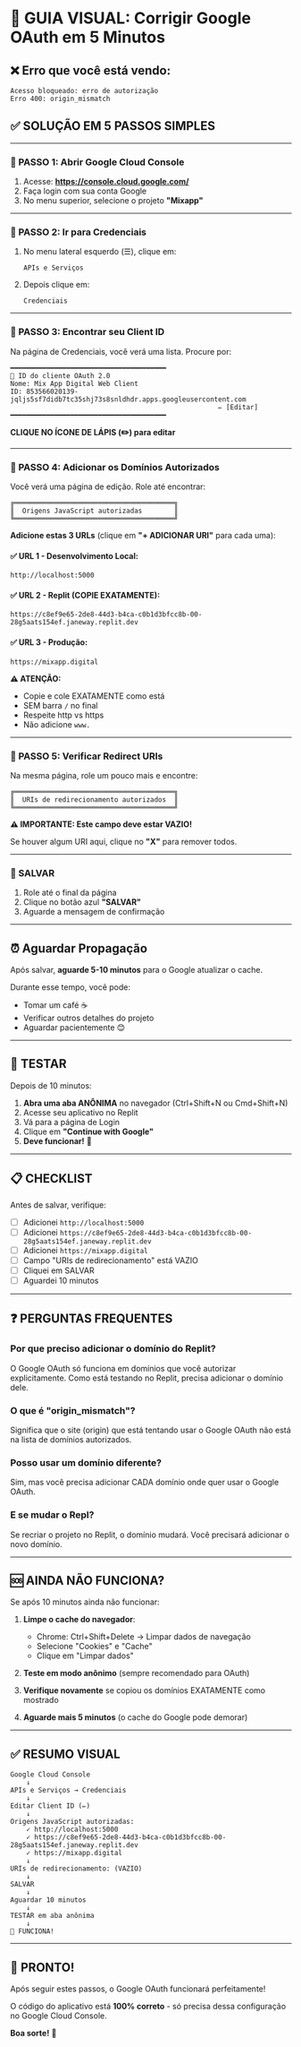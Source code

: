 # 🎯 GUIA VISUAL: Corrigir Google OAuth em 5 Minutos

## ❌ Erro que você está vendo:
```
Acesso bloqueado: erro de autorização
Erro 400: origin_mismatch
```

## ✅ SOLUÇÃO EM 5 PASSOS SIMPLES

---

### 📍 PASSO 1: Abrir Google Cloud Console

1. Acesse: **https://console.cloud.google.com/**
2. Faça login com sua conta Google
3. No menu superior, selecione o projeto **"Mixapp"**

---

### 📍 PASSO 2: Ir para Credenciais

1. No menu lateral esquerdo (☰), clique em:
   ```
   APIs e Serviços
   ```

2. Depois clique em:
   ```
   Credenciais
   ```

---

### 📍 PASSO 3: Encontrar seu Client ID

Na página de Credenciais, você verá uma lista. Procure por:

```
━━━━━━━━━━━━━━━━━━━━━━━━━━━━━━━━━━━━━━━
📝 ID do cliente OAuth 2.0
Nome: Mix App Digital Web Client
ID: 853566020139-jqljs5sf7didb7tc35shj73s8snldhdr.apps.googleusercontent.com
                                                    ✏️ [Editar]
━━━━━━━━━━━━━━━━━━━━━━━━━━━━━━━━━━━━━━━
```

**CLIQUE NO ÍCONE DE LÁPIS (✏️) para editar**

---

### 📍 PASSO 4: Adicionar os Domínios Autorizados

Você verá uma página de edição. Role até encontrar:

```
╔════════════════════════════════════════╗
║  Origens JavaScript autorizadas        ║
╚════════════════════════════════════════╝
```

**Adicione estas 3 URLs** (clique em **"+ ADICIONAR URI"** para cada uma):

#### ✅ URL 1 - Desenvolvimento Local:
```
http://localhost:5000
```

#### ✅ URL 2 - Replit (COPIE EXATAMENTE):
```
https://c8ef9e65-2de8-44d3-b4ca-c0b1d3bfcc8b-00-28g5aats154ef.janeway.replit.dev
```

#### ✅ URL 3 - Produção:
```
https://mixapp.digital
```

**⚠️ ATENÇÃO:**
- Copie e cole EXATAMENTE como está
- SEM barra `/` no final
- Respeite http vs https
- Não adicione `www.`

---

### 📍 PASSO 5: Verificar Redirect URIs

Na mesma página, role um pouco mais e encontre:

```
╔════════════════════════════════════════╗
║  URIs de redirecionamento autorizados  ║
╚════════════════════════════════════════╝
```

**⚠️ IMPORTANTE: Este campo deve estar VAZIO!**

Se houver algum URI aqui, clique no **"X"** para remover todos.

---

### 💾 SALVAR

1. Role até o final da página
2. Clique no botão azul **"SALVAR"**
3. Aguarde a mensagem de confirmação

---

## ⏰ Aguardar Propagação

Após salvar, **aguarde 5-10 minutos** para o Google atualizar o cache.

Durante esse tempo, você pode:
- Tomar um café ☕
- Verificar outros detalhes do projeto
- Aguardar pacientemente 😊

---

## 🧪 TESTAR

Depois de 10 minutos:

1. **Abra uma aba ANÔNIMA** no navegador (Ctrl+Shift+N ou Cmd+Shift+N)
2. Acesse seu aplicativo no Replit
3. Vá para a página de Login
4. Clique em **"Continue with Google"**
5. **Deve funcionar!** 🎉

---

## 📋 CHECKLIST

Antes de salvar, verifique:

- [ ] Adicionei `http://localhost:5000`
- [ ] Adicionei `https://c8ef9e65-2de8-44d3-b4ca-c0b1d3bfcc8b-00-28g5aats154ef.janeway.replit.dev`
- [ ] Adicionei `https://mixapp.digital`
- [ ] Campo "URIs de redirecionamento" está VAZIO
- [ ] Cliquei em SALVAR
- [ ] Aguardei 10 minutos

---

## ❓ PERGUNTAS FREQUENTES

### Por que preciso adicionar o domínio do Replit?

O Google OAuth só funciona em domínios que você autorizar explicitamente. Como está testando no Replit, precisa adicionar o domínio dele.

### O que é "origin_mismatch"?

Significa que o site (origin) que está tentando usar o Google OAuth não está na lista de domínios autorizados.

### Posso usar um domínio diferente?

Sim, mas você precisa adicionar CADA domínio onde quer usar o Google OAuth.

### E se mudar o Repl?

Se recriar o projeto no Replit, o domínio mudará. Você precisará adicionar o novo domínio.

---

## 🆘 AINDA NÃO FUNCIONA?

Se após 10 minutos ainda não funcionar:

1. **Limpe o cache do navegador**:
   - Chrome: Ctrl+Shift+Delete → Limpar dados de navegação
   - Selecione "Cookies" e "Cache"
   - Clique em "Limpar dados"

2. **Teste em modo anônimo** (sempre recomendado para OAuth)

3. **Verifique novamente** se copiou os domínios EXATAMENTE como mostrado

4. **Aguarde mais 5 minutos** (o cache do Google pode demorar)

---

## ✅ RESUMO VISUAL

```
Google Cloud Console
    ↓
APIs e Serviços → Credenciais
    ↓
Editar Client ID (✏️)
    ↓
Origens JavaScript autorizadas:
    ✓ http://localhost:5000
    ✓ https://c8ef9e65-2de8-44d3-b4ca-c0b1d3bfcc8b-00-28g5aats154ef.janeway.replit.dev
    ✓ https://mixapp.digital
    ↓
URIs de redirecionamento: (VAZIO)
    ↓
SALVAR
    ↓
Aguardar 10 minutos
    ↓
TESTAR em aba anônima
    ↓
🎉 FUNCIONA!
```

---

## 🎉 PRONTO!

Após seguir estes passos, o Google OAuth funcionará perfeitamente!

O código do aplicativo está **100% correto** - só precisa dessa configuração no Google Cloud Console.

**Boa sorte!** 🚀
